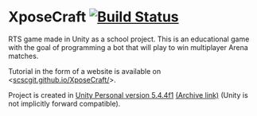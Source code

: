 # XposeCraft [![Build Status](https://travis-ci.org/scscgit/XposeCraft.svg?branch=master)](https://travis-ci.org/scscgit/XposeCraft)
RTS game made in Unity as a school project. This is an educational game with the goal of programming a bot that will play to win multiplayer Arena matches.

Tutorial in the form of a website is available on <[scscgit.github.io/XposeCraft/](https://scscgit.github.io/XposeCraft/)>.

Project is created in [Unity Personal version 5.4.4f1](https://unity3d.com/unity/whats-new/unity-5.4.4) [(Archive link)](https://unity3d.com/get-unity/download/archive) (Unity is not implicitly forward compatible).
